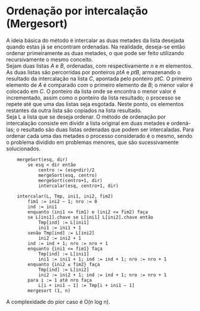 # Ordenação por intercalação (Mergesort)
A ideia básica do método é intercalar as duas metades da lista desejada quando estas já se encontram ordenadas. Na realidade, deseja-se então ordenar primeiramente as duas metades, o que pode ser feito utilizando recursivamente o mesmo conceito.
<br>
Sejam duas listas *A* e *B*, ordenadas, com respectivamente *n* e *m* elementos. As duas listas são percorridas por ponteiros *ptA* e *ptB*, armazenando o resultado da intercalação na lista *C*, apontada pelo ponteiro *ptC*. O primeiro elemento de *A* é comparado com o primeiro elemento de *B*; o menor valor é colocado em *C*. O ponteiro da lista onde se encontra o menor valor é incrementado, assim como o ponteiro da lista resultado; o processo se repete até que uma das listas seja esgotada. Neste ponto, os elementos restantes da outra lista são copiados na lista resultado.
<br>
Seja L a lista que se deseja ordenar. O método de ordenação por intercalação consiste em dividir a lista original em duas metades e ordená-las; o resultado são duas listas ordenadas que podem ser intercaladas. Para ordenar cada uma das metades o processo considerado é o mesmo, sendo o problema dividido em problemas menores, que são sucessivamente solucionados.

```
    mergeSort(esq, dir)
        se esq < dir então
            centro := (esq+dir)/2
            mergeSort(esq, centro)
            mergeSort(centro+1, dir)
            intercalar(esq, centro+1, dir)
    
    intercalar(L, Tmp, ini1, ini2, fim2)
        fim1 := ini2 – 1; nro := 0
        ind := ini1
        enquanto (ini1 <= fim1) e (ini2 <= fim2) faça
        se L[ini1].chave se L[ini1] L[ini2].chave então
            Tmp[ind] := L[ini1]
            ini1 := ini1 + 1
        senão Tmp[ind] := L[ini2]
            ini2 := ini2 + 1
        ind := ind + 1; nro := nro + 1
        enquanto {ini1 <= fim1} faça
            Tmp[ind] := L[ini1]
            ini1 := ini1 + 1; ind := ind + 1; nro := nro + 1
        enquanto {ini2 ≤ fim2} faça
            Tmp[ind] := L[ini2]
            ini2 := ini2 + 1; ind := ind + 1; nro := nro + 1
        para i := 1 até nro faça
            L[i + ini1 – 1] := Tmp[i + ini1 – 1]
        mergesort (1, n)
```
A complexidade do pior caso é O(n log n).
